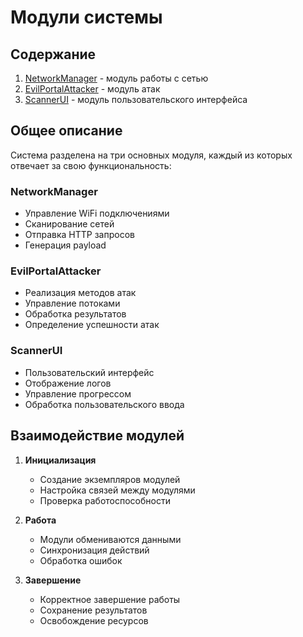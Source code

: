 # Модули системы

## Содержание

1. [NetworkManager](network.md) - модуль работы с сетью
2. [EvilPortalAttacker](attacker.md) - модуль атак
3. [ScannerUI](ui.md) - модуль пользовательского интерфейса

## Общее описание

Система разделена на три основных модуля, каждый из которых отвечает за свою функциональность:

### NetworkManager
- Управление WiFi подключениями
- Сканирование сетей
- Отправка HTTP запросов
- Генерация payload

### EvilPortalAttacker
- Реализация методов атак
- Управление потоками
- Обработка результатов
- Определение успешности атак

### ScannerUI
- Пользовательский интерфейс
- Отображение логов
- Управление прогрессом
- Обработка пользовательского ввода

## Взаимодействие модулей

1. **Инициализация**
   - Создание экземпляров модулей
   - Настройка связей между модулями
   - Проверка работоспособности

2. **Работа**
   - Модули обмениваются данными
   - Синхронизация действий
   - Обработка ошибок

3. **Завершение**
   - Корректное завершение работы
   - Сохранение результатов
   - Освобождение ресурсов 
